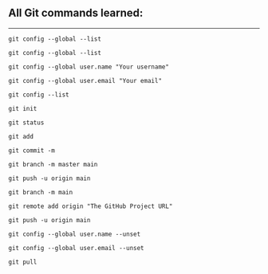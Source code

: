 ## All Git commands learned:

---

`git config --global --list`

`git config --global --list`

`git config --global user.name "Your username"`

`git config --global user.email "Your email"`

`git config --list`

`git init`

`git status`

`git add`

`git commit -m`

`git branch -m master main`

`git push -u origin main`

`git branch -m main`

`git remote add origin "The GitHub Project URL"`

`git push -u origin main`

`git config --global user.name --unset`

`git config --global user.email --unset`

`git pull`
